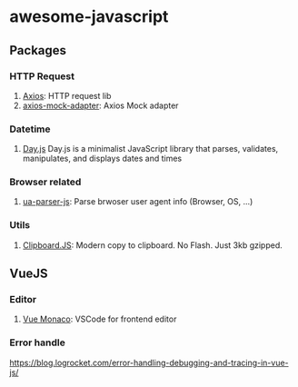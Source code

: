 # awesome-javascript

## Packages

### HTTP Request

1. [Axios](https://github.com/axios/axios): HTTP request lib
2. [axios-mock-adapter](https://github.com/ctimmerm/axios-mock-adapter): Axios Mock adapter

### Datetime

1. [Day.js](https://github.com/iamkun/dayjs) Day.js is a minimalist JavaScript library that parses, validates, manipulates, and displays dates and times

### Browser related

1. [ua-parser-js](https://github.com/faisalman/ua-parser-js): Parse brwoser user agent info (Browser, OS, ...)

### Utils

1. [Clipboard.JS](https://github.com/zenorocha/clipboard.js): Modern copy to clipboard. No Flash. Just 3kb gzipped.

## VueJS

### Editor

1. [Vue Monaco](https://www.npmjs.com/package/vue-monaco): VSCode for frontend editor

### Error handle

https://blog.logrocket.com/error-handling-debugging-and-tracing-in-vue-js/
